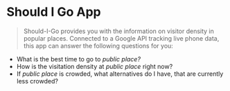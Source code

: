 # Should I Go App
> Should-I-Go provides you with the information on visitor density in popular places. Connected to a Google API tracking live phone data, this app can answer the following questions for you:

- What is the best time to go to *public place?*
- How is the visitation density at *public place* right now?
- If *public place* is crowded, what alternatives do I have, that are currently less crowded?
